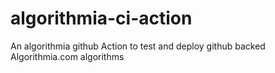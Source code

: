 # algorithmia-ci-action
An algorithmia github Action to test and deploy github backed Algorithmia.com algorithms
